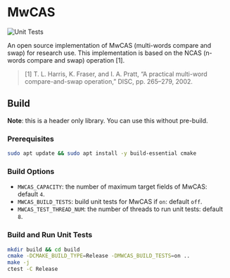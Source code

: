 # MwCAS

![Unit Tests](https://github.com/dbgroup-nagoya-u/mwcas/workflows/Unit%20Tests/badge.svg?branch=main)

An open source implementation of MwCAS (multi-words compare and swap) for research use. This implementation is based on the NCAS (n-words compare and swap) operation [1].

> [1] T. L. Harris, K. Fraser, and I. A. Pratt, “A practical multi-word compare-and-swap operation,” DISC, pp. 265–279, 2002.

## Build

**Note**: this is a header only library. You can use this without pre-build.

### Prerequisites

```bash
sudo apt update && sudo apt install -y build-essential cmake
```

### Build Options

- `MWCAS_CAPACITY`: the number of maximum target fields of MwCAS: default `4`.
- `MWCAS_BUILD_TESTS`: build unit tests for MwCAS if `on`: default `off`.
- `MWCAS_TEST_THREAD_NUM`: the number of threads to run unit tests: default `8`.

### Build and Run Unit Tests

```bash
mkdir build && cd build
cmake -DCMAKE_BUILD_TYPE=Release -DMWCAS_BUILD_TESTS=on ..
make -j
ctest -C Release
```
